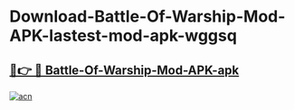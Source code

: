 # Download-Battle-Of-Warship-Mod-APK-lastest-mod-apk-wggsq

<h2><a href="https://apkcomod.com?title=Battle-Of-Warship-Mod-APK">🔗👉 🔴 Battle-Of-Warship-Mod-APK-apk </a></h2>

[![acn](https://github.com/user-attachments/assets/0f9c940e-d8b0-45ae-aac7-cd30a18b3e1c)](https://apkcomod.com?title=Battle-Of-Warship-Mod-APK)
